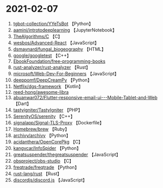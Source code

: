 # 2021-02-07

1. [tgbot-collection/YYeTsBot](https://github.com/tgbot-collection/YYeTsBot) 【Python】
2. [aamini/introtodeeplearning](https://github.com/aamini/introtodeeplearning) 【JupyterNotebook】
3. [TheAlgorithms/C](https://github.com/TheAlgorithms/C) 【C】
4. [wesbos/Advanced-React](https://github.com/wesbos/Advanced-React) 【JavaScript】
5. [dsmaynard/fungal_biogeography](https://github.com/dsmaynard/fungal_biogeography) 【HTML】
6. [google/googletest](https://github.com/google/googletest) 【C++】
7. [EbookFoundation/free-programming-books](https://github.com/EbookFoundation/free-programming-books) 
8. [rust-analyzer/rust-analyzer](https://github.com/rust-analyzer/rust-analyzer) 【Rust】
9. [microsoft/Web-Dev-For-Beginners](https://github.com/microsoft/Web-Dev-For-Beginners) 【JavaScript】
10. [deeppomf/DeepCreamPy](https://github.com/deeppomf/DeepCreamPy) 【Python】
11. [Netflix/dgs-framework](https://github.com/Netflix/dgs-framework) 【Kotlin】
12. [reed-hong/awesome-libra](https://github.com/reed-hong/awesome-libra) 
13. [abuanwar072/Flutter-responsive-email-ui---Mobile-Tablet-and-Web](https://github.com/abuanwar072/Flutter-responsive-email-ui---Mobile-Tablet-and-Web) 【Dart】
14. [tastyigniter/TastyIgniter](https://github.com/tastyigniter/TastyIgniter) 【PHP】
15. [SerenityOS/serenity](https://github.com/SerenityOS/serenity) 【C++】
16. [signalapp/Signal-TLS-Proxy](https://github.com/signalapp/Signal-TLS-Proxy) 【Dockerfile】
17. [Homebrew/brew](https://github.com/Homebrew/brew) 【Ruby】
18. [archivy/archivy](https://github.com/archivy/archivy) 【Python】
19. [acidanthera/OpenCorePkg](https://github.com/acidanthera/OpenCorePkg) 【C】
20. [kangvcar/InfoSpider](https://github.com/kangvcar/InfoSpider) 【Python】
21. [greatsuspender/thegreatsuspender](https://github.com/greatsuspender/thegreatsuspender) 【JavaScript】
22. [obsproject/obs-studio](https://github.com/obsproject/obs-studio) 【C】
23. [freqtrade/freqtrade](https://github.com/freqtrade/freqtrade) 【Python】
24. [rust-lang/rust](https://github.com/rust-lang/rust) 【Rust】
25. [discordjs/discord.js](https://github.com/discordjs/discord.js) 【JavaScript】
